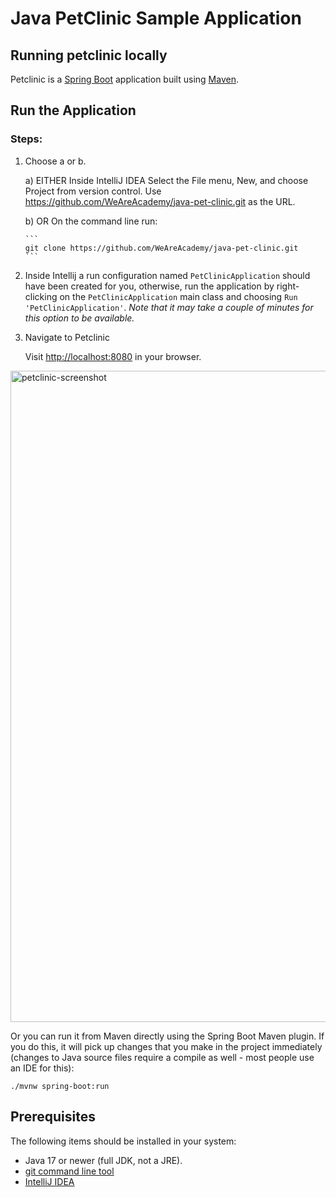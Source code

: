 # Java PetClinic Sample Application

## Running petclinic locally
Petclinic is a [Spring Boot](https://spring.io/guides/gs/spring-boot) application built using [Maven](https://spring.io/guides/gs/maven/).

## Run the Application

### Steps:



1) Choose a or b.
   
   a) EITHER Inside IntelliJ IDEA
      Select the File menu, New, and choose Project from version control. Use https://github.com/WeAreAcademy/java-pet-clinic.git as the URL.

   b) OR On the command line run:
   
       ```
       git clone https://github.com/WeAreAcademy/java-pet-clinic.git
       ```
   
3) Inside Intellij a run configuration named `PetClinicApplication` should have been created for you, otherwise, run the application by right-clicking on the `PetClinicApplication` main class and choosing `Run 'PetClinicApplication'`.  _Note that it may take a couple of minutes for this option to be available._

5) Navigate to Petclinic

   Visit [http://localhost:8080](http://localhost:8080) in your browser.


<img width="1042" alt="petclinic-screenshot" src="https://cloud.githubusercontent.com/assets/838318/19727082/2aee6d6c-9b8e-11e6-81fe-e889a5ddfded.png">

Or you can run it from Maven directly using the Spring Boot Maven plugin. If you do this, it will pick up changes that you make in the project immediately (changes to Java source files require a compile as well - most people use an IDE for this):

```
./mvnw spring-boot:run
```

## Prerequisites
The following items should be installed in your system:
* Java 17 or newer (full JDK, not a JRE).
* [git command line tool](https://help.github.com/articles/set-up-git)
* [IntelliJ IDEA](https://www.jetbrains.com/idea/)

